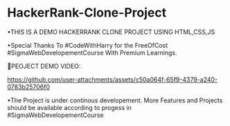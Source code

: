 # HackerRank-Clone-Project
•THIS IS A DEMO HACKERRANK CLONE PROJECT USING HTML,CSS,JS

•Special Thanks To #CodeWithHarry for the FreeOfCost  #SigmaWebDevelopementCourse With Premium Learnings.

🌟PEOJECT DEMO VIDEO:


https://github.com/user-attachments/assets/c50a064f-65f9-4379-a240-0783b25706f0




•The Project is under continous developement. More Features and Projects should be available according to progess in #SigmaWebDevelopementCourse

 
